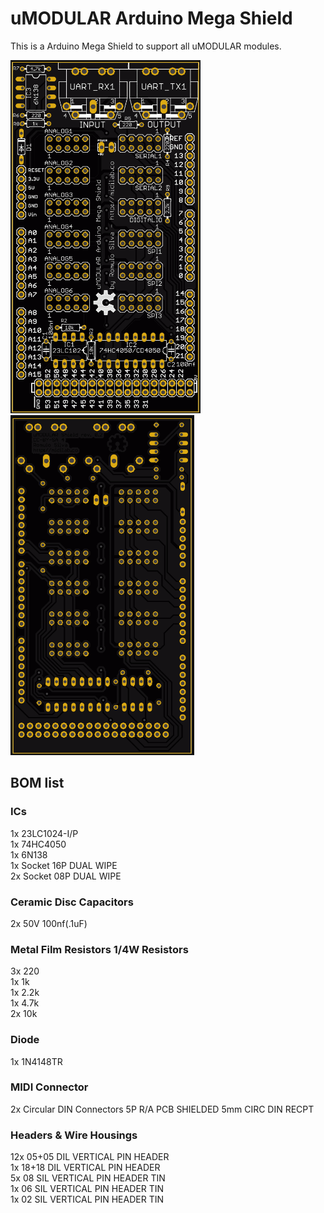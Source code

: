 # uMODULAR Arduino Mega Shield

This is a Arduino Mega Shield to support all uMODULAR modules.

![Image of uMODULAR Arduino Mega Shield pcb top view](https://raw.githubusercontent.com/midilab/uMODULAR/master/platforms/arduino/umodular_mega_shield/umodular_mega_shield_rev02_top.png)
![Image of uMODULAR Arduino Mega Shield pcb bottom view](https://raw.githubusercontent.com/midilab/uMODULAR/master/platforms/arduino/umodular_mega_shield/umodular_mega_shield_rev02_bottom.png)

## BOM list

### ICs
1x 23LC1024-I/P <br />
1x 74HC4050 <br />
1x 6N138 <br />
1x Socket 16P DUAL WIPE <br />
2x Socket 08P DUAL WIPE <br />

### Ceramic Disc Capacitors
2x 50V 100nf(.1uF) <br />

### Metal Film Resistors 1/4W Resistors
3x 220 <br />
1x 1k <br />
1x 2.2k <br />
1x 4.7k <br />
2x 10k <br />

### Diode
1x 1N4148TR <br />

### MIDI Connector
2x Circular DIN Connectors 5P R/A PCB SHIELDED 5mm CIRC DIN RECPT <br />

### Headers & Wire Housings
12x 05+05 DIL VERTICAL PIN HEADER <br />
1x 18+18 DIL VERTICAL PIN HEADER <br />
5x 08 SIL VERTICAL PIN HEADER TIN <br />
1x 06 SIL VERTICAL PIN HEADER TIN <br />
1x 02 SIL VERTICAL PIN HEADER TIN <br />
